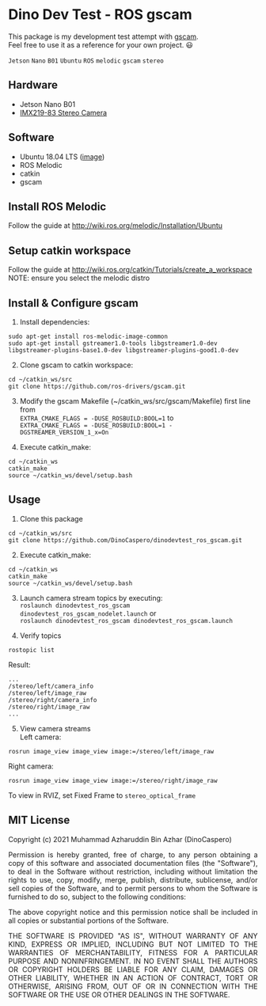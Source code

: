 # Dino Dev Test - ROS gscam
This package is my development test attempt with [gscam](https://github.com/ros-drivers/gscam).  
Feel free to use it as a reference for your own project. :smiley:  
  
```Jetson``` ```Nano``` ```B01``` ```Ubuntu``` ```ROS``` ```melodic``` ```gscam``` ```stereo```

## Hardware

+ Jetson Nano B01
+ [IMX219-83 Stereo Camera](https://www.waveshare.com/wiki/IMX219-83_Stereo_Camera)

## Software 

+ Ubuntu 18.04 LTS ([image](https://developer.nvidia.com/jetson-nano-sd-card-image))
+ ROS Melodic
+ catkin
+ gscam

## Install ROS Melodic

Follow the guide at http://wiki.ros.org/melodic/Installation/Ubuntu  

## Setup catkin workspace

Follow the guide at http://wiki.ros.org/catkin/Tutorials/create_a_workspace  
NOTE: ensure you select the melodic distro

## Install & Configure gscam

1. Install dependencies:  
```
sudo apt-get install ros-melodic-image-common
sudo apt-get install gstreamer1.0-tools libgstreamer1.0-dev libgstreamer-plugins-base1.0-dev libgstreamer-plugins-good1.0-dev
```

2. Clone gscam to catkin workspace:  
```
cd ~/catkin_ws/src
git clone https://github.com/ros-drivers/gscam.git
```

3. Modify the gscam Makefile (~/catkin_ws/src/gscam/Makefile) first line from  
```EXTRA_CMAKE_FLAGS = -DUSE_ROSBUILD:BOOL=1``` to  
```EXTRA_CMAKE_FLAGS = -DUSE_ROSBUILD:BOOL=1 -DGSTREAMER_VERSION_1_x=On```

4. Execute catkin_make:  
```
cd ~/catkin_ws
catkin_make
source ~/catkin_ws/devel/setup.bash
```

## Usage

1. Clone this package
```
cd ~/catkin_ws/src
git clone https://github.com/DinoCaspero/dinodevtest_ros_gscam.git
```

2. Execute catkin_make:  
```
cd ~/catkin_ws
catkin_make
source ~/catkin_ws/devel/setup.bash
```

3. Launch camera stream topics by executing:  
```roslaunch dinodevtest_ros_gscam dinodevtest_ros_gscam_nodelet.launch``` or   
```roslaunch dinodevtest_ros_gscam dinodevtest_ros_gscam.launch``` 

4. Verify topics
```
rostopic list
```
Result:  
```
...
/stereo/left/camera_info
/stereo/left/image_raw
/stereo/right/camera_info
/stereo/right/image_raw
...
```

5. View camera streams  
Left camera:  
```
rosrun image_view image_view image:=/stereo/left/image_raw
```
Right camera:  
```
rosrun image_view image_view image:=/stereo/right/image_raw
```  
To view in RVIZ, set Fixed Frame to ```stereo_optical_frame```

## MIT License
Copyright (c) 2021 Muhammad Azharuddin Bin Azhar (DinoCaspero)

<p style='text-align: justify;'>Permission is hereby granted, free of charge, to any person obtaining a copy of this software and associated documentation files (the "Software"), to deal in the Software without restriction, including without limitation the rights to use, copy, modify, merge, publish, distribute, sublicense, and/or sell copies of the Software, and to permit persons to whom the Software is furnished to do so, subject to the following conditions: </p>

<p style='text-align: justify;'>The above copyright notice and this permission notice shall be included in all copies or substantial portions of the Software. </p>

<p style='text-align: justify;'>THE SOFTWARE IS PROVIDED "AS IS", WITHOUT WARRANTY OF ANY KIND, EXPRESS OR IMPLIED, INCLUDING BUT NOT LIMITED TO THE WARRANTIES OF MERCHANTABILITY, FITNESS FOR A PARTICULAR PURPOSE AND NONINFRINGEMENT. IN NO EVENT SHALL THE AUTHORS OR COPYRIGHT HOLDERS BE LIABLE FOR ANY CLAIM, DAMAGES OR OTHER LIABILITY, WHETHER IN AN ACTION OF CONTRACT, TORT OR OTHERWISE, ARISING FROM, OUT OF OR IN CONNECTION WITH THE SOFTWARE OR THE USE OR OTHER DEALINGS IN THE SOFTWARE.</p>

